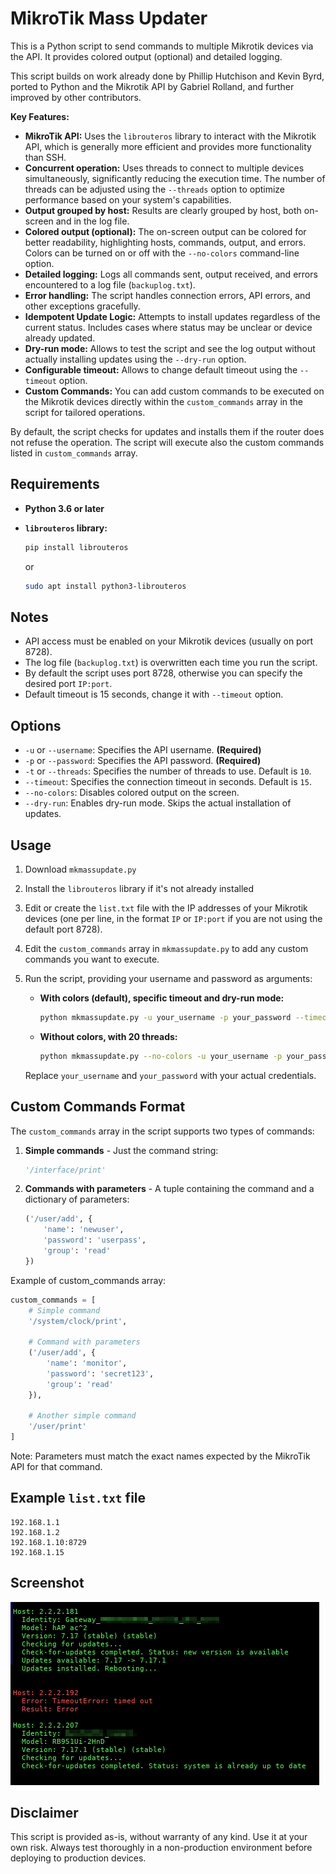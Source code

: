 # MikroTik Mass Updater

This is a Python script to send commands to multiple Mikrotik devices via the API. It provides colored output (optional) and detailed logging.

This script builds on work already done by Phillip Hutchison and Kevin Byrd, ported to Python and the Mikrotik API by Gabriel Rolland, and further improved by other contributors.

**Key Features:**

*   **MikroTik API:** Uses the `librouteros` library to interact with the Mikrotik API, which is generally more efficient and provides more functionality than SSH.
*   **Concurrent operation:** Uses threads to connect to multiple devices simultaneously, significantly reducing the execution time. The number of threads can be adjusted using the `--threads` option to optimize performance based on your system's capabilities.
*   **Output grouped by host:** Results are clearly grouped by host, both on-screen and in the log file.
*   **Colored output (optional):** The on-screen output can be colored for better readability, highlighting hosts, commands, output, and errors. Colors can be turned on or off with the `--no-colors` command-line option.
*   **Detailed logging:** Logs all commands sent, output received, and errors encountered to a log file (`backuplog.txt`).
*   **Error handling:** The script handles connection errors, API errors, and other exceptions gracefully.
*   **Idempotent Update Logic:** Attempts to install updates regardless of the current status. Includes cases where status may be unclear or device already updated.
*   **Dry-run mode:** Allows to test the script and see the log output without actually installing updates using the `--dry-run` option.
*   **Configurable timeout:** Allows to change default timeout using the `--timeout` option.
*   **Custom Commands:** You can add custom commands to be executed on the Mikrotik devices directly within the `custom_commands` array in the script for tailored operations.

By default, the script checks for updates and installs them if the router does not refuse the operation.
The script will execute also the custom commands listed in `custom_commands` array.

## Requirements

*   **Python 3.6 or later**
*   **`librouteros` library:**

    ```bash
    pip install librouteros
    ```

    or

    ```bash
    sudo apt install python3-librouteros
    ```

## Notes

*   API access must be enabled on your Mikrotik devices (usually on port 8728).
*   The log file (`backuplog.txt`) is overwritten each time you run the script.
*   By default the script uses port 8728, otherwise you can specify the desired port `IP:port`.
*   Default timeout is 15 seconds, change it with `--timeout` option.

## Options

*   `-u` or `--username`: Specifies the API username. **(Required)**
*   `-p` or `--password`: Specifies the API password. **(Required)**
*   `-t` or `--threads`: Specifies the number of threads to use. Default is `10`.
*   `--timeout`: Specifies the connection timeout in seconds. Default is `15`.
*   `--no-colors`: Disables colored output on the screen.
*   `--dry-run`: Enables dry-run mode. Skips the actual installation of updates.

## Usage

1. Download `mkmassupdate.py`
2. Install the `librouteros` library if it's not already installed
3. Edit or create the `list.txt` file with the IP addresses of your Mikrotik devices (one per line, in the format `IP` or `IP:port` if you are not using the default port 8728).
4. Edit the `custom_commands` array in `mkmassupdate.py` to add any custom commands you want to execute.
4. Run the script, providing your username and password as arguments:

    *   **With colors (default), specific timeout and dry-run mode:**

        ```bash
        python mkmassupdate.py -u your_username -p your_password --timeout 30 --dry-run
        ```

    *   **Without colors, with 20 threads:**

        ```bash
        python mkmassupdate.py --no-colors -u your_username -p your_password -t 20
        ```

    Replace `your_username` and `your_password` with your actual credentials.

## Custom Commands Format

The `custom_commands` array in the script supports two types of commands:

1. **Simple commands** - Just the command string:
   ```python
   '/interface/print'
   ```

2. **Commands with parameters** - A tuple containing the command and a dictionary of parameters:
   ```python
   ('/user/add', {
       'name': 'newuser',
       'password': 'userpass',
       'group': 'read'
   })
   ```

Example of custom_commands array:
```python
custom_commands = [
    # Simple command
    '/system/clock/print',
    
    # Command with parameters
    ('/user/add', {
        'name': 'monitor',
        'password': 'secret123',
        'group': 'read'
    }),
    
    # Another simple command
    '/user/print'
]
```

Note: Parameters must match the exact names expected by the MikroTik API for that command.

## Example `list.txt` file

```
192.168.1.1
192.168.1.2
192.168.1.10:8729
192.168.1.15
```

## Screenshot
![ScreenShot](./screenshot.png)

## Disclaimer

This script is provided as-is, without warranty of any kind. Use it at your own risk. Always test thoroughly in a non-production environment before deploying to production devices.